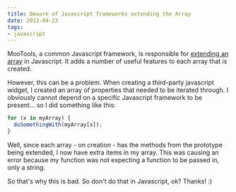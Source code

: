 ```yaml
---
title: Beware of Javascript frameworks extending the Array
date: 2013-04-23
tags:
- javascript
---
```

MooTools, a common Javascript framework, is responsible for [extending an array](http://mootools.net/docs/core/Types/Array) in Javascript.  It adds a number of useful features to each array that is created.

<!--more-->

However, this can be a problem.  When creating a third-party javascript widget, I created an array of properties that needed to be iterated through.  I obviously cannot depend on a specific Javascript framework to be present... so I did something like this:

```javascript
for (x in myArray) {
  doSomethingWith(myArray[x]);
}
```

Well, since each array - on creation - has the methods from the prototype being extended, I now have extra items in my array.  This was causing an error because my function was not expecting a function to be passed in, only a string.

So that's why this is bad.  So don't do that in Javascript, ok? Thanks! :)
